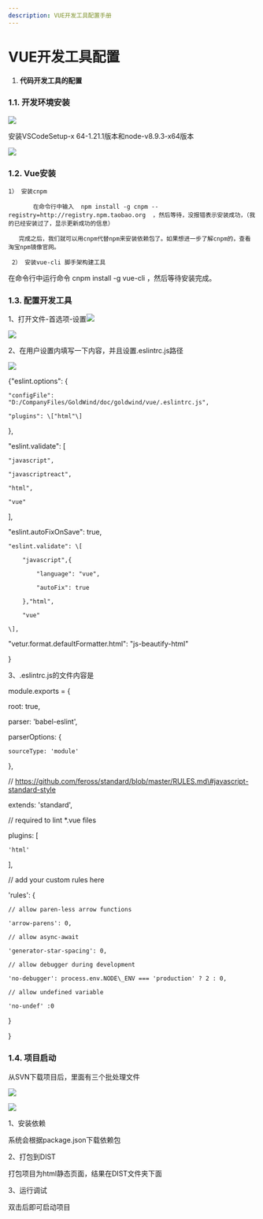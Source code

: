 ```yaml
---
description: VUE开发工具配置手册
---
```


# VUE开发工具配置

  
1. **代码开发工具的配置**

### 1.1. **开发环境安装**



![](../.gitbook/assets/tu-pian-2.png)

安装VSCodeSetup-x 64-1.21.1版本和node-v8.9.3-x64版本

![](file:///C:\Users\ADMINI~1\AppData\Local\Temp\ksohtml\wps7FDA.tmp.jpg)

### 1.2. **Vue安装**

    1） 安装cnpm

           在命令行中输入  npm install -g cnpm --registry=http://registry.npm.taobao.org  ，然后等待，没报错表示安装成功，（我的已经安装过了，显示更新成功的信息）

       完成之后，我们就可以用cnpm代替npm来安装依赖包了。如果想进一步了解cnpm的，查看淘宝npm镜像官网。

     2） 安装vue-cli 脚手架构建工具

在命令行中运行命令 cnpm install -g vue-cli ，然后等待安装完成。

### 1.3. **配置开发工具**

1、打开文件-首选项-设置![](file:///C:\Users\ADMINI~1\AppData\Local\Temp\ksohtml\wps7FEB.tmp.jpg)

![](../.gitbook/assets/tu-pian-3.png)

2、在用户设置内填写一下内容，并且设置.eslintrc.js路径

![](../.gitbook/assets/tu-pian-4.png)

{"eslint.options": {

    "configFile": "D:/CompanyFiles/GoldWind/doc/goldwind/vue/.eslintrc.js",

    "plugins": \["html"\]

},

"eslint.validate": \[

    "javascript",

    "javascriptreact",

    "html",

    "vue"

\],

"eslint.autoFixOnSave": true,

    "eslint.validate": \[

        "javascript",{

            "language": "vue",

            "autoFix": true

        },"html",

        "vue"

    \],

"vetur.format.defaultFormatter.html": "js-beautify-html"

}

3、.eslintrc.js的文件内容是

module.exports = {

  root: true,

  parser: 'babel-eslint',

  parserOptions: {

    sourceType: 'module'

  },

  // https://github.com/feross/standard/blob/master/RULES.md\#javascript-standard-style

  extends: 'standard',

  // required to lint \*.vue files

  plugins: \[

    'html'

  \],

  // add your custom rules here

  'rules': {

    // allow paren-less arrow functions

    'arrow-parens': 0,

    // allow async-await

    'generator-star-spacing': 0,

    // allow debugger during development

    'no-debugger': process.env.NODE\_ENV === 'production' ? 2 : 0,

    // allow undefined variable

    'no-undef' :0

  }

}

### 1.4. **项目启动**

从SVN下载项目后，里面有三个批处理文件

![](../.gitbook/assets/tu-pian-1.png)

![](file:///C:\Users\ADMINI~1\AppData\Local\Temp\ksohtml\wps7FFC.tmp.jpg)

1、安装依赖

系统会根据package.json下载依赖包

2、打包到DIST

打包项目为html静态页面，结果在DIST文件夹下面

3、运行调试

双击后即可启动项目

